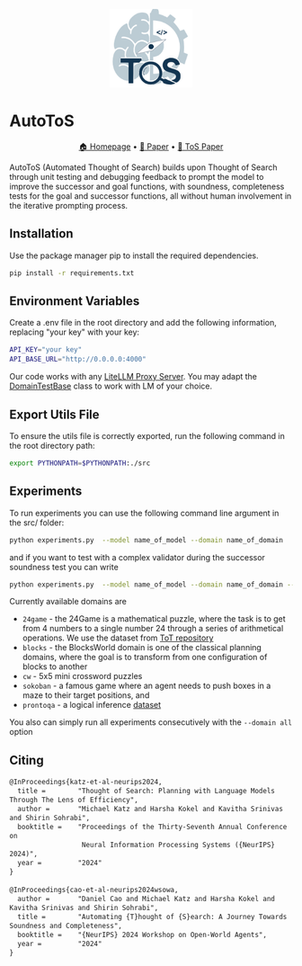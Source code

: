 
<p align="center">
  <img style="height:10em;" src="./blog/tos_icon.png" />
</p>

# AutoToS


<p align="center">
    <a href="https://ibm.github.io/AutoToS">🏠 Homepage</a> •
    <a href="https://arxiv.org/abs/2408.11326">📄 Paper</a> •
    <a href="https://proceedings.neurips.cc/paper_files/paper/2024/file/fa080fe0f218871faec1d8ba20e491d5-Paper-Conference.pdf">📄 ToS Paper</a>
</p>




AutoToS (Automated Thought of Search) builds upon Thought of Search through unit testing and debugging feedback to prompt the model to improve the successor and goal functions, with soundness, completeness tests for the goal and successor functions, all without human involvement in the iterative prompting process. 

## Installation

Use the package manager pip to install the required dependencies.

```bash
pip install -r requirements.txt
```

## Environment Variables
Create a .env file in the root directory and add the following information, replacing "your key" with your key:

```bash
API_KEY="your key"
API_BASE_URL="http://0.0.0.0:4000"
```
Our code works with any [LiteLLM Proxy Server](https://github.com/BerriAI/litellm?tab=readme-ov-file#step-1-start-litellm-proxy). You may adapt the [DomainTestBase](./src/domain_base_class.py) class to work with LM of your choice.

## Export Utils File
To ensure the utils file is correctly exported, run the following command in the root directory path:
```bash
export PYTHONPATH=$PYTHONPATH:./src
```



## Experiments
To run experiments you can use the following command line argument in the src/ folder:
```bash
python experiments.py  --model name_of_model --domain name_of_domain  
```
and if you want to test with a complex validator during the successor soundness test you can write
```bash
python experiments.py  --model name_of_model --domain name_of_domain --complex-validation
```

Currently available domains are  
 * `24game` - the 24Game is a mathematical puzzle, where the task is to get from 4 numbers to a single number 24 through a series of arithmetical operations. We use the dataset from [ToT repository](https://github.com/princeton-nlp/tree-of-thought-llm/tree/master/src/tot/data/24)
 * `blocks` - the BlocksWorld domain is one of the classical planning domains, where the goal is to transform from one configuration of blocks to another
 * `cw` - 5x5 mini crossword puzzles
 * `sokoban` - a famous game where an agent needs to push boxes in a maze to their target positions, and
 * `prontoqa` - a logical inference [dataset](https://github.com/asaparov/prontoqa) 


You also can simply run all experiments consecutively with the `--domain all` option

## Citing

```
@InProceedings{katz-et-al-neurips2024,
  title =        "Thought of Search: Planning with Language Models Through The Lens of Efficiency",
  author =       "Michael Katz and Harsha Kokel and Kavitha Srinivas and Shirin Sohrabi",
  booktitle =    "Proceedings of the Thirty-Seventh Annual Conference on
                  Neural Information Processing Systems ({NeurIPS} 2024)",
  year =         "2024"
}

@InProceedings{cao-et-al-neurips2024wsowa,
  author =       "Daniel Cao and Michael Katz and Harsha Kokel and Kavitha Srinivas and Shirin Sohrabi",
  title =        "Automating {T}hought of {S}earch: A Journey Towards Soundness and Completeness",
  booktitle =    "{NeurIPS} 2024 Workshop on Open-World Agents",
  year =         "2024"
}
```